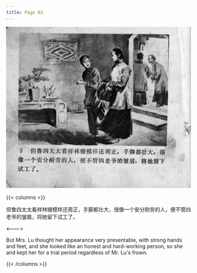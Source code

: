 ```yaml
---
title: Page 03
---
```


![zhufu panel](./../../images/zhufu/seifert0772_zf_0008_003.jpg)

{{< columns >}}

但鲁四太太看祥林嫂模样还周正，手脚都壮大，很像一个安分耐劳的人，便不管四老爷的皱眉，将她留下试工了。

<--->

But Mrs. Lu thought her appearance very presentable, with strong hands and feet, and she looked like an honest and hard-working person, so she and kept her for a trial period regardless of Mr. Lu's frown.

{{< /columns >}}
